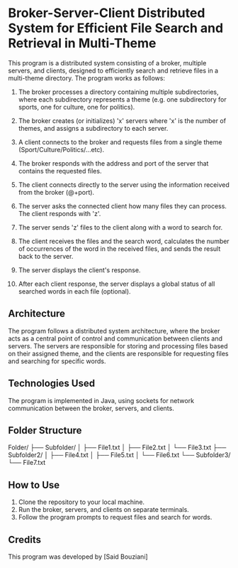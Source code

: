 # Broker-Server-Client Distributed System for Efficient File Search and Retrieval in Multi-Theme

This program is a distributed system consisting of a broker, multiple servers, and clients, designed to efficiently search and retrieve files in a multi-theme directory. The program works as follows:

1. The broker processes a directory containing multiple subdirectories, where each subdirectory represents a theme (e.g. one subdirectory for sports, one for culture, one for politics).

2. The broker creates (or initializes) 'x' servers where 'x' is the number of themes, and assigns a subdirectory to each server.

3. A client connects to the broker and requests files from a single theme (Sport/Culture/Politics/...etc).

4. The broker responds with the address and port of the server that contains the requested files.

5. The client connects directly to the server using the information received from the broker (@+port).

6. The server asks the connected client how many files they can process. The client responds with 'z'.

7. The server sends 'z' files to the client along with a word to search for.

8. The client receives the files and the search word, calculates the number of occurrences of the word in the received files, and sends the result back to the server.

9. The server displays the client's response.

10. After each client response, the server displays a global status of all searched words in each file (optional).

## Architecture

The program follows a distributed system architecture, where the broker acts as a central point of control and communication between clients and servers. The servers are responsible for storing and processing files based on their assigned theme, and the clients are responsible for requesting files and searching for specific words.

## Technologies Used

The program is implemented in Java, using sockets for network communication between the broker, servers, and clients.



## Folder Structure
Folder/
├── Subfolder/
│   ├── File1.txt
│   ├── File2.txt
│   └── File3.txt
├── Subfolder2/
│   ├── File4.txt
│   ├── File5.txt
│   └── File6.txt
└── Subfolder3/
    └── File7.txt




## How to Use

1. Clone the repository to your local machine.
2. Run the broker, servers, and clients on separate terminals.
3. Follow the program prompts to request files and search for words.

## Credits

This program was developed by [Said Bouziani]

